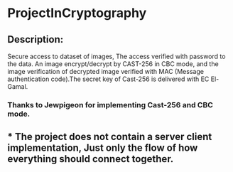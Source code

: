 # ProjectInCryptography

## Description:

Secure access to dataset of images, The access verified with password to the data.
An image encrypt/decrypt by CAST-256 in CBC mode, and the image verification of 
decrypted image verified with MAC (Message authentication code).The secret key of
Cast-256 is delivered with EC El-Gamal.

### Thanks to Jewpigeon for implementing Cast-256 and CBC mode.

## * The project does not contain a server client implementation, Just only the flow of how everything should connect together.
